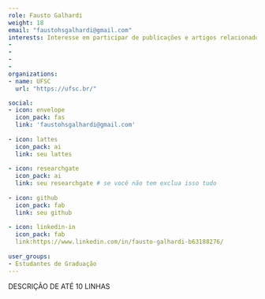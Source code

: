 ```yaml
---
role: Fausto Galhardi 
weight: 18
email: "faustohsgalhardi@gmail.com"
interests: Interesse em participar de publicações e artigos relacionados a Agronomia
-
-
-
-
organizations:
- name: UFSC
  url: "https://ufsc.br/"

social:
- icon: envelope
  icon_pack: fas
  link: 'faustohsgalhardi@gmail.com'
  
- icon: lattes
  icon_pack: ai
  link: seu lattes
  
- icon: researchgate
  icon_pack: ai
  link: seu researchgate # se você não tem exclua isso tudo
  
- icon: github
  icon_pack: fab
  link: seu github
  
- icon: linkedin-in
  icon_pack: fab
  link:https://www.linkedin.com/in/fausto-galhardi-b63188276/
  
user_groups:
- Estudantes de Graduação
---
```


DESCRIÇÃO DE ATÉ 10 LINHAS
